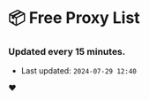 # :package: Free Proxy List
### Updated every 15 minutes.

- Last updated: `2024-07-29 12:40`

:heart:
